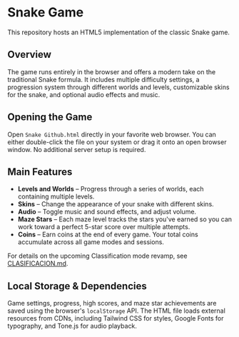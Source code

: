 # Snake Game

This repository hosts an HTML5 implementation of the classic Snake game.

## Overview

The game runs entirely in the browser and offers a modern take on the traditional Snake formula. It includes multiple difficulty settings, a progression system through different worlds and levels, customizable skins for the snake, and optional audio effects and music.

## Opening the Game

Open `Snake Github.html` directly in your favorite web browser. You can either double-click the file on your system or drag it onto an open browser window. No additional server setup is required.

## Main Features

- **Levels and Worlds** – Progress through a series of worlds, each containing multiple levels.
- **Skins** – Change the appearance of your snake with different skins.
- **Audio** – Toggle music and sound effects, and adjust volume.
- **Maze Stars** – Each maze level tracks the stars you've earned so you can work toward a perfect 5-star score over multiple attempts.
- **Coins** – Earn coins at the end of every game. Your total coins accumulate across all game modes and sessions.

For details on the upcoming Classification mode revamp, see [CLASIFICACION.md](CLASIFICACION.md).

## Local Storage & Dependencies

Game settings, progress, high scores, and maze star achievements are saved using the browser's `localStorage` API. The HTML file loads external resources from CDNs, including Tailwind CSS for styles, Google Fonts for typography, and Tone.js for audio playback.

